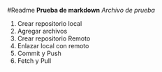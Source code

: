 #Readme
**Prueba de markdown**
*Archivo de prueba*

1. Crear repositorio local
2. Agregar archivos
3. Crear repositorio Remoto
4. Enlazar local con remoto
5. Commit y Push
6. Fetch y Pull
